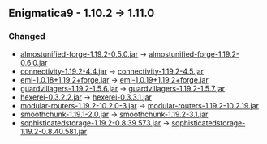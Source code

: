 ## Enigmatica9 - 1.10.2 -> 1.11.0

### Changed

  * [almostunified-forge-1.19.2-0.5.0.jar](https://www.curseforge.com/minecraft/mc-mods/almost-unified/files/4586195) -> [almostunified-forge-1.19.2-0.6.0.jar](https://www.curseforge.com/minecraft/mc-mods/almost-unified/files/4693093)
  * [connectivity-1.19.2-4.4.jar](https://www.curseforge.com/minecraft/mc-mods/connectivity/files/4623504) -> [connectivity-1.19.2-4.5.jar](https://www.curseforge.com/minecraft/mc-mods/connectivity/files/4689491)
  * [emi-1.0.18+1.19.2+forge.jar](https://www.curseforge.com/minecraft/mc-mods/emi/files/4679578) -> [emi-1.0.19+1.19.2+forge.jar](https://www.curseforge.com/minecraft/mc-mods/emi/files/4689518)
  * [guardvillagers-1.19.2-1.5.6.jar](https://www.curseforge.com/minecraft/mc-mods/guard-villagers/files/4563994) -> [guardvillagers-1.19.2-1.5.7.jar](https://www.curseforge.com/minecraft/mc-mods/guard-villagers/files/4701400)
  * [hexerei-0.3.2.2.jar](https://www.curseforge.com/minecraft/mc-mods/hexerei/files/4558662) -> [hexerei-0.3.3.1.jar](https://www.curseforge.com/minecraft/mc-mods/hexerei/files/4699254)
  * [modular-routers-1.19.2-10.2.0-3.jar](https://www.curseforge.com/minecraft/mc-mods/modular-routers/files/4076671) -> [modular-routers-1.19.2-10.2.19.jar](https://www.curseforge.com/minecraft/mc-mods/modular-routers/files/4695682)
  * [smoothchunk-1.19.1-2.0.jar](https://www.curseforge.com/minecraft/mc-mods/smooth-chunk-save/files/3922654) -> [smoothchunk-1.19.2-3.1.jar](https://www.curseforge.com/minecraft/mc-mods/smooth-chunk-save/files/4696241)
  * [sophisticatedstorage-1.19.2-0.8.39.573.jar](https://www.curseforge.com/minecraft/mc-mods/sophisticated-storage/files/4668697) -> [sophisticatedstorage-1.19.2-0.8.40.581.jar](https://www.curseforge.com/minecraft/mc-mods/sophisticated-storage/files/4688289)

